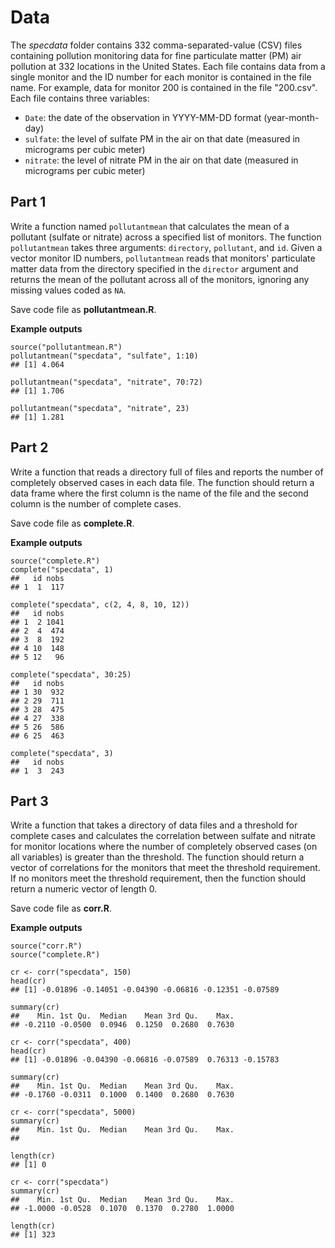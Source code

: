 # Data

The *specdata* folder contains 332 comma-separated-value (CSV) files containing pollution monitoring data for fine particulate matter (PM) air pollution at 332 locations in the United States. Each file contains data from a single monitor and the ID number for each monitor is contained in the file name. For example, data for monitor 200 is contained in the file "200.csv". Each file contains three variables: 

* `Date`: the date of the observation in YYYY-MM-DD format (year-month-day)
* `sulfate`: the level of sulfate PM in the air on that date (measured in micrograms per cubic meter)
* `nitrate`: the level of nitrate PM in the air on that date (measured in micrograms per cubic meter)

## Part 1

Write a function named 	`pollutantmean` that calculates the mean of a pollutant (sulfate or nitrate) across a specified list of monitors. The function `pollutantmean` takes three arguments: `directory`, `pollutant`, and `id`. Given a vector monitor ID numbers, `pollutantmean` reads that monitors' particulate matter data from the directory specified in the `director` argument and returns the mean of the pollutant across all of the monitors, ignoring any missing values coded as `NA`.

Save code file as **pollutantmean.R**.


**Example outputs**

	source("pollutantmean.R")
	pollutantmean("specdata", "sulfate", 1:10)
	## [1] 4.064 

	pollutantmean("specdata", "nitrate", 70:72)
	## [1] 1.706 

	pollutantmean("specdata", "nitrate", 23)
	## [1] 1.281 

## Part 2 

Write a function that reads a directory full of files and reports the number of completely observed cases in each data file. The function should return a data frame where the first column is the name of the file and the second column is the number of complete cases.

Save code file as **complete.R**.

**Example outputs**

	source("complete.R")
	complete("specdata", 1)
	##   id nobs
	## 1  1  117

	complete("specdata", c(2, 4, 8, 10, 12))
	##   id nobs
	## 1  2 1041
	## 2  4  474
	## 3  8  192
	## 4 10  148
	## 5 12   96

	complete("specdata", 30:25)
	##   id nobs
	## 1 30  932
	## 2 29  711
	## 3 28  475
	## 4 27  338
	## 5 26  586
	## 6 25  463

	complete("specdata", 3)
	##   id nobs
	## 1  3  243


## Part 3 

Write a function that takes a directory of data files and a threshold for complete cases and calculates the correlation between sulfate and nitrate for monitor locations where the number of completely observed cases (on all variables) is greater than the threshold. The function should return a vector of correlations for the monitors that meet the threshold requirement. If no monitors meet the threshold requirement, then the function should return a numeric vector of length 0.

Save code file as **corr.R**.


**Example outputs**

	source("corr.R")
	source("complete.R")

	cr <- corr("specdata", 150)
	head(cr)
	## [1] -0.01896 -0.14051 -0.04390 -0.06816 -0.12351 -0.07589

	summary(cr)
	##    Min. 1st Qu.  Median    Mean 3rd Qu.    Max. 
	## -0.2110 -0.0500  0.0946  0.1250  0.2680  0.7630

	cr <- corr("specdata", 400)
	head(cr)
	## [1] -0.01896 -0.04390 -0.06816 -0.07589  0.76313 -0.15783

	summary(cr)
	##    Min. 1st Qu.  Median    Mean 3rd Qu.    Max. 
	## -0.1760 -0.0311  0.1000  0.1400  0.2680  0.7630

	cr <- corr("specdata", 5000)
	summary(cr)
	##    Min. 1st Qu.  Median    Mean 3rd Qu.    Max. 
	## 

	length(cr)
	## [1] 0

	cr <- corr("specdata")
	summary(cr)
	##    Min. 1st Qu.  Median    Mean 3rd Qu.    Max. 
	## -1.0000 -0.0528  0.1070  0.1370  0.2780  1.0000

	length(cr)
	## [1] 323
